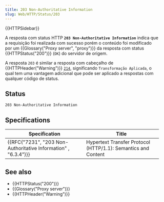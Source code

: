 ```yaml
---
title: 203 Non-Authoritative Information
slug: Web/HTTP/Status/203
---
```


{{HTTPSidebar}}

A resposta com status HTTP **`203 Non-Authoritative Information`** indica que a requisição foi realizada com sucesso porém o conteúdo foi modificado por um {{Glossary("Proxy server", "proxy")}} da resposta com status {{HTTPStatus("200")}} (`OK`) do servidor de origem.

A resposta `203` é similar a resposta com cabeçalho de {{HTTPHeader("Warning")}} [`214`](/pt-BR/docs/Web/HTTP/Headers/Warning#Warning_codes), significando `Transformação Aplicada`, o qual tem uma vantagem adicional que pode ser aplicado a respostas com qualquer código de status.

## Status

```
203 Non-Authoritative Information
```

## Specifications

| Specification                                                                        | Title                                                         |
| ------------------------------------------------------------------------------------ | ------------------------------------------------------------- |
| {{RFC("7231", "203 Non-Authoritative Information" , "6.3.4")}} | Hypertext Transfer Protocol (HTTP/1.1): Semantics and Content |

## See also

- {{HTTPStatus("200")}}
- {{Glossary("Proxy server")}}
- {{HTTPHeader("Warning")}}
